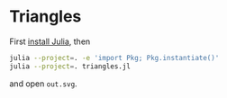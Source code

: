 # Triangles

First [install Julia](https://julialang.org/downloads/), then

```sh
julia --project=. -e 'import Pkg; Pkg.instantiate()'
julia --project=. triangles.jl
```

and open `out.svg`.
